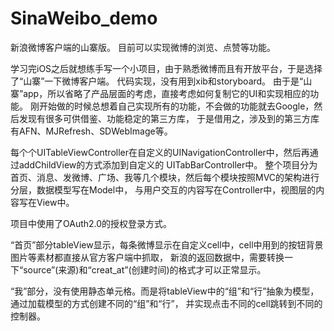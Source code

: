 # SinaWeibo_demo
新浪微博客户端的山寨版。
目前可以实现微博的浏览、点赞等功能。

学习完iOS之后就想练手写一个小项目，由于熟悉微博而且有开放平台，于是选择了“山寨”一下微博客户端。
代码实现，没有用到xib和storyboard。
由于是“山寨”app，所以省略了产品层面的考虑，直接考虑如何复制它的UI和实现相应的功能。
刚开始做的时候总想着自己实现所有的功能，不会做的功能就去Google，然后发现有很多可供借鉴、功能稳定的第三方库，
于是借用之，涉及到的第三方库有AFN、MJRefresh、SDWebImage等。

每个个UITableViewController在自定义的UINavigationController中，然后再通过addChildView的方式添加到自定义的
UITabBarController中。
整个项目分为首页、消息、发微博、广场、我等几个模块，然后每个模块按照MVC的架构进行分层，数据模型写在Model中，
与用户交互的内容写在Controller中，视图层的内容写在View中。

项目中使用了OAuth2.0的授权登录方式。

“首页”部分tableView显示，每条微博显示在自定义cell中，cell中用到的按钮背景图片等素材都直接从官方客户端中抓取，
新浪的返回数据中，需要转换一下“source”(来源)和“creat_at”(创建时间)的格式才可以正常显示。

“我”部分，没有使用静态单元格。而是将tableView中的“组”和“行”抽象为模型，通过加载模型的方式创建不同的“组”和“行”，
并实现点击不同的cell跳转到不同的控制器。
